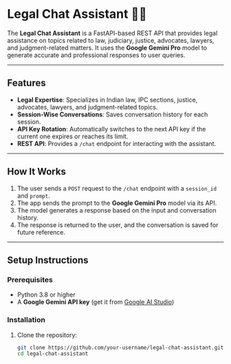 # Legal Chat Assistant 🧑‍⚖️

The **Legal Chat Assistant** is a FastAPI-based REST API that provides legal assistance on topics related to law, judiciary, justice, advocates, lawyers, and judgment-related matters. It uses the **Google Gemini Pro** model to generate accurate and professional responses to user queries.

---

## Features

- **Legal Expertise**: Specializes in Indian law, IPC sections, justice, advocates, lawyers, and judgment-related topics.
- **Session-Wise Conversations**: Saves conversation history for each session.
- **API Key Rotation**: Automatically switches to the next API key if the current one expires or reaches its limit.
- **REST API**: Provides a `/chat` endpoint for interacting with the assistant.

---

## How It Works

1. The user sends a `POST` request to the `/chat` endpoint with a `session_id` and `prompt`.
2. The app sends the prompt to the **Google Gemini Pro** model via its API.
3. The model generates a response based on the input and conversation history.
4. The response is returned to the user, and the conversation is saved for future reference.

---

## Setup Instructions

### Prerequisites

- Python 3.8 or higher
- A **Google Gemini API key** (get it from [Google AI Studio](https://makersuite.google.com/))

### Installation

1. Clone the repository:
   ```bash
   git clone https://github.com/your-username/legal-chat-assistant.git
   cd legal-chat-assistant
